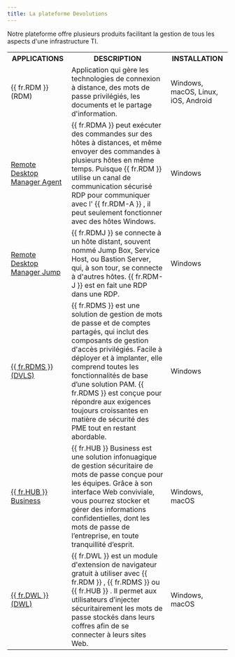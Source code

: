 ```yaml
---
title: La plateforme Devolutions
---
```

Notre plateforme offre plusieurs produits facilitant la gestion de tous les aspects d&apos;une infrastructure TI. 

<table>
	<tr>
		<th>
APPLICATIONS 
		</th>
		<th>
DESCRIPTION 
		</th>
		<th>
INSTALLATION 
		</th>
	</tr>
	<tr>
		<td>
{{ fr.RDM }} (RDM) 
		</td>
		<td>
Application qui gère les technologies de connexion à distance, des mots de passe privilégiés, les documents et le partage d&apos;information. 
		</td>
		<td>
Windows, macOS, Linux, iOS, Android 
		</td>
	</tr>
	<tr>
		<td>

[Remote Desktop Manager Agent](https://help.remotedesktopmanager.com/fr/gettingstartedwhatisrdmagent.html) 
		</td>
		<td>
{{ fr.RDMA }} peut exécuter des commandes sur des hôtes à distances, et même envoyer des commandes à plusieurs hôtes en même temps. Puisque {{ fr.RDM }} utilise un canal de communication sécurisé RDP pour communiquer avec l&apos; {{ fr.RDM-A }} , il peut seulement fonctionner avec des hôtes Windows. 
		</td>
		<td>
Windows 
		</td>
	</tr>
	<tr>
		<td>
[Remote Desktop Manager Jump](https://help.remotedesktopmanager.com/fr/overview_whatisrdmjump.html) 
		</td>
		<td>
{{ fr.RDMJ }} se connecte à un hôte distant, souvent nommé Jump Box, Service Host, ou Bastion Server, qui, à son tour, se connecte à d&apos;autres hôtes. {{ fr.RDM-J }} est en fait une RDP dans une RDP. 
		</td>
		<td>
Windows 
		</td>
	</tr>
	<tr>
		<td>
[{{ fr.RDMS }} (DVLS)](/fr/server/overview/what-is-server/) 
		</td>
		<td>
{{ fr.RDMS }} est une solution de gestion de mots de passe et de comptes partagés, qui inclut des composants de gestion d&apos;accès privilégiés. Facile à déployer et à implanter, elle comprend toutes les fonctionnalités de base d’une solution PAM. {{ fr.RDMS }} est conçue pour répondre aux exigences toujours croissantes en matière de sécurité des PME tout en restant abordable. 
		</td>
		<td>
Windows 
		</td>
	</tr>
	<tr>
		<td>
[{{ fr.HUB }} Business](/fr/hub/overview/what-is-hub/) 
		</td>
		<td>
{{ fr.HUB }} Business est une solution infonuagique de gestion sécuritaire de mots de passe conçue pour les équipes. Grâce à son interface Web conviviale, vous pourrez stocker et gérer des informations confidentielles, dont les mots de passe de l’entreprise, en toute tranquillité d’esprit. 
		</td>
		<td>
Windows, macOS 
		</td>
	</tr>
	<tr>
		<td>
[{{ fr.DWL }} (DWL)](/fr/rdm/mac/dwl/overview/) 
		</td>
		<td>
{{ fr.DWL }} est un module d&apos;extension de navigateur gratuit à utiliser avec {{ fr.RDM }} , {{ fr.RDMS }} ou {{ fr.HUB }} . Il permet aux utilisateurs d’injecter sécuritairement les mots de passe stockés dans leurs coffres afin de se connecter à leurs sites Web. 
		</td>
		<td>
Windows, macOS 
		</td>
	</tr>
</table>


